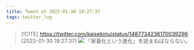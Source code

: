 ```yaml
---
title: Tweet at 2022-01-30 19:27:37
tags: twitter_log
---
```


> [!CITE] https://twitter.com/kaisekiriu/status/1487734236170039296 (2022-01-30 19:27:37)
> ![](https://twitter.com/kaisekiriu/status/1487734236170039296)
> 『家畜化という進化』を読まねばならない。
